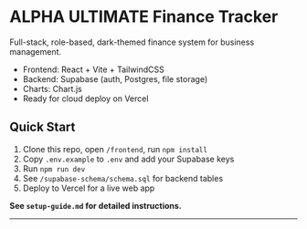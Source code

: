 # ALPHA ULTIMATE Finance Tracker

Full-stack, role-based, dark-themed finance system for business management.

- Frontend: React + Vite + TailwindCSS
- Backend: Supabase (auth, Postgres, file storage)
- Charts: Chart.js
- Ready for cloud deploy on Vercel

## Quick Start

1. Clone this repo, open `/frontend`, run `npm install`
2. Copy `.env.example` to `.env` and add your Supabase keys
3. Run `npm run dev`
4. See `/supabase-schema/schema.sql` for backend tables
5. Deploy to Vercel for a live web app

**See `setup-guide.md` for detailed instructions.**

---
